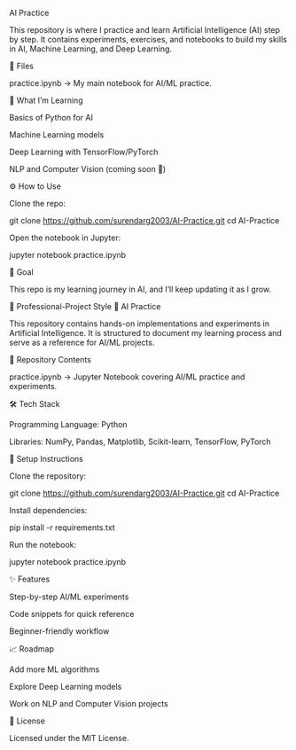 AI Practice

This repository is where I practice and learn Artificial Intelligence (AI) step by step.
It contains experiments, exercises, and notebooks to build my skills in AI, Machine Learning, and Deep Learning.

📂 Files

practice.ipynb → My main notebook for AI/ML practice.

🚀 What I’m Learning

Basics of Python for AI

Machine Learning models

Deep Learning with TensorFlow/PyTorch

NLP and Computer Vision (coming soon 🚧)

⚙️ How to Use

Clone the repo:

git clone https://github.com/surendarg2003/AI-Practice.git
cd AI-Practice


Open the notebook in Jupyter:

jupyter notebook practice.ipynb

🌱 Goal

This repo is my learning journey in AI, and I’ll keep updating it as I grow.

🔵 Professional-Project Style
🧠 AI Practice

This repository contains hands-on implementations and experiments in Artificial Intelligence.
It is structured to document my learning process and serve as a reference for AI/ML projects.

📂 Repository Contents

practice.ipynb → Jupyter Notebook covering AI/ML practice and experiments.

🛠️ Tech Stack

Programming Language: Python

Libraries: NumPy, Pandas, Matplotlib, Scikit-learn, TensorFlow, PyTorch

🚀 Setup Instructions

Clone the repository:

git clone https://github.com/surendarg2003/AI-Practice.git
cd AI-Practice


Install dependencies:

pip install -r requirements.txt


Run the notebook:

jupyter notebook practice.ipynb

✨ Features

Step-by-step AI/ML experiments

Code snippets for quick reference

Beginner-friendly workflow

📈 Roadmap

 Add more ML algorithms

 Explore Deep Learning models

 Work on NLP and Computer Vision projects

📜 License

Licensed under the MIT License.
